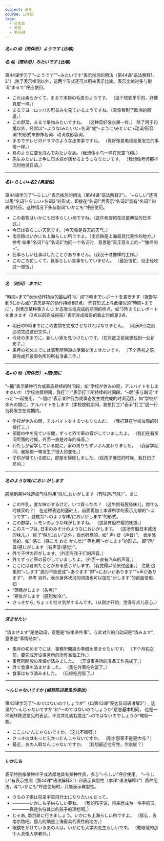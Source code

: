 ```yaml
---
subject: 语言
course: 日本語
tags:
  - 日本語
  - 単語
  - 第46课
---
```


##### 名+の 动（简体形）ようです  {比喻} 
##### 名 动（简体形）みたいです {比喻}
第44课学习了“~ようです”“~みたいです”表示推测的用法（第44课“语法解释1、2”）,除了表示推测以外，这两个形式还可以用来表示比喻。表示比喻时多与副词“まるで”呼应使用。 
- これは柔らかくて，まるで本物の毛皮のようです。 （这个软软乎乎的，好像真皮一样。） 
- まるでヨーロッパの町並みを見ているようですね。（真像看到了欧洲的街道。） 
- この野菜，まるで果物みたいですね。 （这种菜好像水果一样。） 
除了用于句尾以外，经常以“~ような/みたいな+名词”或“~ように/みたいに+动词/形容词”的形式来修饰名词、动词或形容词。 
- まるでテレビのドラマのような出来事ですね。 （真好像是电视剧里发生的事情一样。） 
- 鳥のように空を飛んでみたいなあ。（我想像小鸟一样在天空飞翔。） 
- 先生みたいに上手に日本語が話せるようになりたいです。 （我想像老师那样流利地说日语。） 


---


##### 名1+らしい+名2 {典型性} 
第44课学习了“~らしい”表示推测的用法（第44课“语法解释3”）。“~らしい”还可以用“名词1+らしい+名词2”的形式，即接在“名词1”后表示“名词2”具有“名词1”的典型特征。这种情况下多与副词“いかにも”呼应使用。  
- この着物はいかにも日本らしい柄ですね。（这件和服的花纹是典型的日本式。）  
- 今日は春らしい天気です。（今天像是春天的天气。）  
- 南京路はいかにも上海らしい所ですよ。（南京路是上海最具代表性的地方。） 
参考 如果“名词1”与“名词2”为同一个名词时，意思是“真正意义上的~”“像样的~”。 
- 仕事らしい仕事はしたことがありません。（我没干过像样的工作。）  
- このごろ忙しくて，食事らしい食事をしていません。 （最近很忙，没正经吃过一顿饭。） 

---


##### 名 （时间） までに 
“時間+まで”表示动作持续的最后时间，如“3時までレポートを書きます（报告写到3じかん点）”意思是写的动作持续到3点。
而在形式上与此相似的“時間+までに”，则表示某种事さんじ か态发生或完成的期间的终点，如“3時までにレポートを書きます（3点以前完成报告）”表示完成报告的截止时间是3点。 
- 明日の9時までにこの書類を完成させなければなりません。 
（明天9点之前必须完成这份文件。）
- 今月の末までに，新しい家を見つけたいです。（在月底之前我想找到一处新房子。） 
- 来月の初めまでには事務所開設の準備を済ませたいです。 （下个月初之前，要完成开设事务所的所有准备工作。） 

---


##### 名+の 动（简体形） +間/間に 
“~簡”表示某种行为或事态持续的时间段，如“学校が休みの間，アルバイトをしますあいだ（学校放假期间，我打工）”表示打工所持续的时间段。“~間”多与副词“ずっと”一起使用。 
“~間に”表示某种行为或事态发生或完成的时间范围，如“学校が休みの間に，アルバイトをします（学校放假期间，我想打工）”表示“打工”这一行为将发生在假期内。 
- 学校が休みの間，アルバイトをするつもりなんだ。 （我打算在学校放假的时候打工。） 
- 部屋の中を見ている間，ずっと外で車の音がしていましたよ。 （我们在看房间里面的时候，外面一直是过车的噪音。）  
- わたしが留学している間に，家の周りもずいぶん変わりました。 （我留学期间，我家那一带发生了很大的变化。） 
- 子供が寝ている間に，部屋を掃除しました。（趁孩子睡觉的时候，我打扫了房间。） 

---


##### 名のような味/におい がします 
感觉到某种味道或气味时用“味/においがします（有味道/气味）”。あじ 
- この牛乳，変な味がするけど，いつ買ったの？ （这牛奶有股怪味儿，你什么时候买的？） 
在这种表达的基础上，前面再加上本课所学的表示比喻的“~ようです”，就成为“~のような味/においがします”的形式。 
- この野菜，レモンのような味がしますね。 （这菜有股柠檬的味道。） 
- このスープは, 日本のみそ汁のようなにおいがします。 （这汤有股日本酱汤的味儿。） 
除了“昧/におい”之外，表示听觉的，如“
声/
音（声音）”，
表示感觉的，如“
感じ（感こえ おと かん觉）”
等也用“~がします”的形式，
即“声/音/感じがします（有声音/感觉）”。 
- 外で子供の声がします。（外面有孩子们的声音。）  
- 外でずっと車の音がしていましたよ。（外面一直有汽车的声音。） 
- ここには昔来たことがある感じがします。（我觉得以前来过这里。） 
注意 这里的“~します”绝对不能说成“~あります”即“×においがあります”“×声があります”。 
参考 另外，表示身体状况的词语也可以加在“がします”的前面使用，如
- “頭痛がします（头疼）”
- “寒気がします（感到发冷）”。
- さっきから, ちょっと吐き気がするんです。（从刚才开始，觉得有点儿恶心。） 


---


##### 済ませたい 
“済ませます”是他动词，意思是“结束某件事”。与此对应的自动词是“済みます”，意思是“事情结束”。
- 来月の初めまでには，事務所開設の準備を済ませたいです。 （下个月初之前，要完成开设事务所的所有准备工作。） 
- 事務所開設の準備が済みました。 （开设事务所的准备工作完成了。） 
- 外で食事を済ませました。 （我在外面吃完饭了。） 
- 食事はもう済みました。 （已经吃完饭了。）


---


##### 〜んじゃないですか {婉转陈述意见的表达}
第43课学习了“~のではないのでしょうが”（口第43课“表达及词语讲解3”）,
这里的“~んじゃないですか”和“〜のではないのでしょうか”意思基本相同，
也是一种婉转陈述意见的表达，不过其礼貌程度比“~のではないのでしょうか”略低一些。 
- ここ,いいんじゃないですか。（这儿不错呀。）  
- さっきのはもっと広かったんじゃないですか。 （刚才那家不是更大吗？） 
- 最近，あの人暇なんじゃないですか。 （我想最近他有空，你说呢？） 

---


##### いかにも 
表示特别像某种样子或浓厚地具有某种性质，多与“~らしい”呼应使用。 “~らしい”有表示推测（第44课“语法解释3”）和表示典型性（本课“语法解释2”）两种用法，与“いかにも”呼应使用时，只能表示典型性。  
- うちの子供は将来宇宙飛行士になりたいんだって。  
- ————いかにも子供らしい夢ね。 
（我的孩子说，将来想成为一名宇航员。————真是名符其实的孩子的理想啊。） 
- じゃあ, 南京路に行きましょう。いかにも上海らしい所ですよ。 （那么，去南京路吧。那儿的确是上海最具代表性的地方。） 
- 眼鏡をかけているあの人は，いかにも大学の先生らしいです。 （戴眼镜的那个人真像大学老师。）


